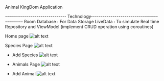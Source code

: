 
Animal KingDom Application


------------------------------- Technology-------------------------------------------
Room Database : For Data Storage
LiveData : To simulate Real time
Repository and ViewModel (implement CRUD operation using coroutines)

Home page
![alt text](screenshots/home.png)

Species Page
![alt text](screenshots/species.png)

- Add Species
![alt text](<screenshots/add species.png>)

- Animals Page
![alt text](screenshots/animal.png)
- Add Animal
![alt text](<screenshots/add species.png>) 